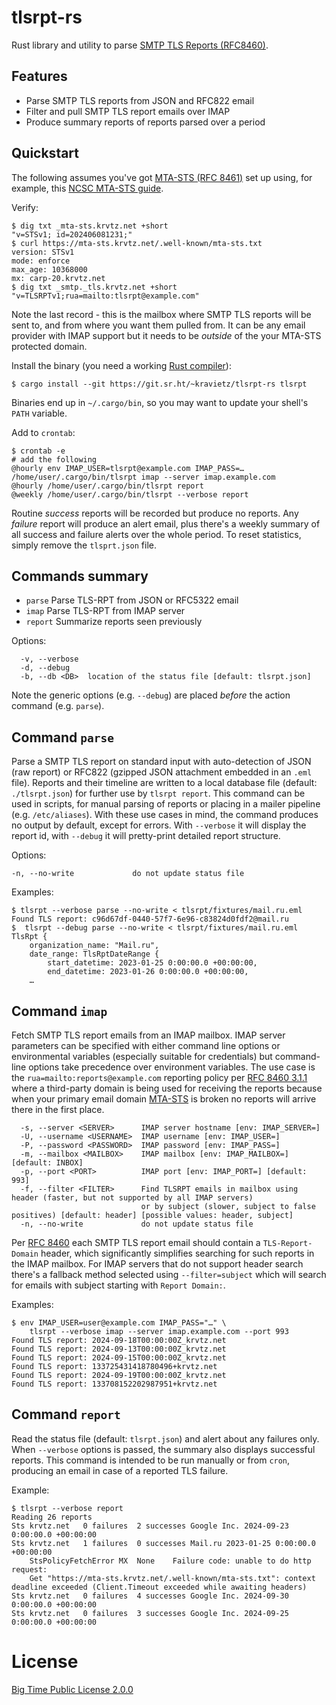 # tlsrpt-rs

Rust library and utility to parse [SMTP TLS Reports (RFC8460)](https://datatracker.ietf.org/doc/html/rfc8460).

## Features

* Parse SMTP TLS reports from JSON and RFC822 email
* Filter and pull SMTP TLS report emails over IMAP
* Produce summary reports of reports parsed over a period

## Quickstart
The following assumes you've got [MTA-STS (RFC 8461)](https://datatracker.ietf.org/doc/html/rfc8461) set up using, for example, this
[NCSC MTA-STS guide](https://www.ncsc.gov.uk/collection/email-security-and-anti-spoofing/using-mta-sts-to-protect-the-privacy-of-your-emails).

Verify:
```angular2html
$ dig txt _mta-sts.krvtz.net +short
"v=STSv1; id=202406081231;"
$ curl https://mta-sts.krvtz.net/.well-known/mta-sts.txt
version: STSv1
mode: enforce
max_age: 10368000
mx: carp-20.krvtz.net
$ dig txt _smtp._tls.krvtz.net +short
"v=TLSRPTv1;rua=mailto:tlsrpt@example.com"
```
Note the last record - this is the mailbox where SMTP TLS reports will be sent to, and from where you want them pulled
from. It can be any email provider with IMAP support but it needs to be _outside_ of the your MTA-STS protected domain.

Install the binary (you need a working [Rust compiler](https://www.rust-lang.org/tools/install)):

```angular2html
$ cargo install --git https://git.sr.ht/~kravietz/tlsrpt-rs tlsrpt
```
Binaries end up in `~/.cargo/bin`, so you may want to update your shell's `PATH` variable.

Add to `crontab`:

```angular2html
$ crontab -e
# add the following
@hourly env IMAP_USER=tlsrpt@example.com IMAP_PASS=… /home/user/.cargo/bin/tlsrpt imap --server imap.example.com
@hourly /home/user/.cargo/bin/tlsrpt report
@weekly /home/user/.cargo/bin/tlsrpt --verbose report
```
Routine _success_ reports will be recorded but produce no reports. Any _failure_ report will produce an alert email,
plus there's a weekly summary of all success and failure alerts over the whole period. To reset statistics, simply
remove the `tlsprt.json` file.

## Commands summary

* `parse`   Parse TLS-RPT from JSON or RFC5322 email
* `imap`    Parse TLS-RPT from IMAP server
* `report`  Summarize reports seen previously

Options:

```
  -v, --verbose  
  -d, --debug    
  -b, --db <DB>  location of the status file [default: tlsrpt.json]
```
Note the generic options (e.g. `--debug`) are placed _before_ the action command (e.g. `parse`).

## Command `parse`

Parse a SMTP TLS report on standard input with auto-detection of JSON (raw report) or RFC822 (gzipped JSON attachment
embedded in an `.eml` file).  Reports and their timeline are written to a local database file (default: `./tlsrpt.json`)
for further use by `tlsrpt report`.  This command can be used in scripts, for manual parsing of reports or placing
in a mailer pipeline (e.g. `/etc/aliases`). With these use cases in mind, the command produces no output by default,
except for errors. With `--verbose` it will display the report id, with `--debug` it will pretty-print detailed
report structure. 


Options:
```
-n, --no-write             do not update status file
```

Examples:

```
$ tlsrpt --verbose parse --no-write < tlsrpt/fixtures/mail.ru.eml
Found TLS report: c96d67df-0440-57f7-6e96-c83824d0fdf2@mail.ru
$  tlsrpt --debug parse --no-write < tlsrpt/fixtures/mail.ru.eml
TlsRpt {
    organization_name: "Mail.ru",
    date_range: TlsRptDateRange {
        start_datetime: 2023-01-25 0:00:00.0 +00:00:00,
        end_datetime: 2023-01-26 0:00:00.0 +00:00:00,
    …
```

## Command `imap`

Fetch SMTP TLS report emails from an IMAP mailbox. IMAP server parameters can be specified with either command line
options or environmental variables (especially suitable for credentials) but command-line options take precedence
over environment variables. The use case is the `rua=mailto:reports@example.com` reporting policy per
[RFC 8460 3.1.1](https://datatracker.ietf.org/doc/html/rfc8460#section-3.1.1) where a third-party domain is being
used for receiving the reports because when your primary email domain
[MTA-STS](https://datatracker.ietf.org/doc/html/rfc8461) is broken no reports will arrive there in the first place.

```
  -s, --server <SERVER>      IMAP server hostname [env: IMAP_SERVER=]
  -U, --username <USERNAME>  IMAP username [env: IMAP_USER=]
  -P, --password <PASSWORD>  IMAP password [env: IMAP_PASS=]
  -m, --mailbox <MAILBOX>    IMAP mailbox [env: IMAP_MAILBOX=] [default: INBOX]
  -p, --port <PORT>          IMAP port [env: IMAP_PORT=] [default: 993]
  -f, --filter <FILTER>      Find TLSRPT emails in mailbox using header (faster, but not supported by all IMAP servers)
                             or by subject (slower, subject to false positives) [default: header] [possible values: header, subject]
  -n, --no-write             do not update status file
````

Per [RFC 8460](https://datatracker.ietf.org/doc/html/rfc8460) each SMTP TLS report email should contain 
a `TLS-Report-Domain` header, which significantly simplifies searching for such reports in the IMAP mailbox. For
IMAP servers that do not support header search there's a fallback method selected using `--filter=subject` which
will search for emails with subject starting with `Report Domain:`.

Examples:

```
$ env IMAP_USER=user@example.com IMAP_PASS="…" \
    tlsrpt --verbose imap --server imap.example.com --port 993
Found TLS report: 2024-09-18T00:00:00Z_krvtz.net
Found TLS report: 2024-09-13T00:00:00Z_krvtz.net
Found TLS report: 2024-09-15T00:00:00Z_krvtz.net
Found TLS report: 133725431418780496+krvtz.net
Found TLS report: 2024-09-19T00:00:00Z_krvtz.net
Found TLS report: 133708152202987951+krvtz.net
```

## Command `report`

Read the status file (default: `tlsrpt.json`) and alert about any failures only. When `--verbose` options is passed,
the summary also displays successful reports. This command is intended to be run manually or from `cron`, producing
an email in case of a reported TLS failure.

Example:

```
$ tlsrpt --verbose report
Reading 26 reports
Sts	krvtz.net	0 failures	2 successes	Google Inc. 2024-09-23 0:00:00.0 +00:00:00
Sts	krvtz.net	1 failures	0 successes	Mail.ru 2023-01-25 0:00:00.0 +00:00:00
	StsPolicyFetchError	MX	None	Failure code: unable to do http request:
	Get "https://mta-sts.krvtz.net/.well-known/mta-sts.txt": context deadline exceeded (Client.Timeout exceeded while awaiting headers)	
Sts	krvtz.net	0 failures	4 successes	Google Inc. 2024-09-30 0:00:00.0 +00:00:00
Sts	krvtz.net	0 failures	3 successes	Google Inc. 2024-09-25 0:00:00.0 +00:00:00
```

# License

[Big Time Public License 2.0.0](https://bigtimelicense.com/versions/2.0.0)